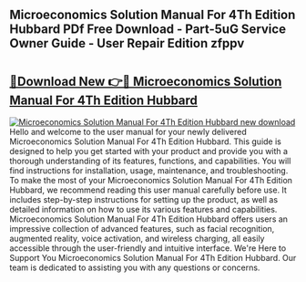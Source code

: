 ## Microeconomics Solution Manual For 4Th Edition Hubbard PDf Free Download - Part-5uG Service Owner Guide - User Repair Edition zfppv

# <h2><a href="http://bc61546.oget.top/?id=Microeconomics+Solution+Manual+For+4Th+Edition+Hubbard">🔗Download New 👉🔴 Microeconomics Solution Manual For 4Th Edition Hubbard</a></h2>

[![Microeconomics Solution Manual For 4Th Edition Hubbard new download](https://i.imgur.com/5g1atiW.png)](http://bc61546.oget.top/?id=Microeconomics+Solution+Manual+For+4Th+Edition+Hubbard)
Hello and welcome to the user manual for your newly delivered Microeconomics Solution Manual For 4Th Edition Hubbard. This guide is designed to help you get started with your product and provide you with a thorough understanding of its features, functions, and capabilities. You will find instructions for installation, usage, maintenance, and troubleshooting. To make the most of your Microeconomics Solution Manual For 4Th Edition Hubbard, we recommend reading this user manual carefully before use. It includes step-by-step instructions for setting up the product, as well as detailed information on how to use its various features and capabilities. Microeconomics Solution Manual For 4Th Edition Hubbard offers users an impressive collection of advanced features, such as facial recognition, augmented reality, voice activation, and wireless charging, all easily accessible through the user-friendly and intuitive interface. We're Here to Support You Microeconomics Solution Manual For 4Th Edition Hubbard. Our team is dedicated to assisting you with any questions or concerns.
